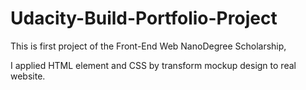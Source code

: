 # Udacity-Build-Portfolio-Project
This is first project of the Front-End Web NanoDegree Scholarship,

I applied HTML element and CSS by transform mockup design to real website.
